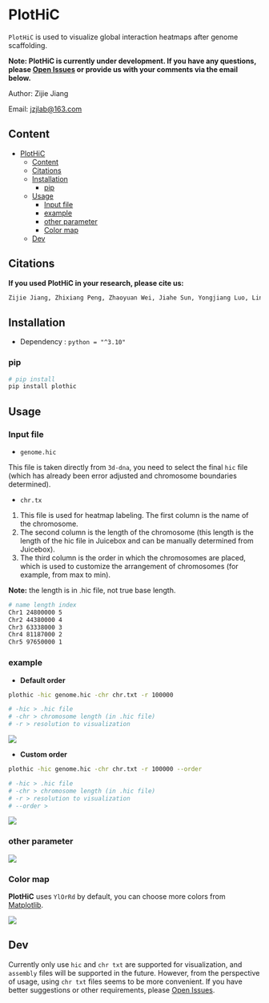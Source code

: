 # PlotHiC

`PlotHiC`  is used to visualize global interaction heatmaps after genome scaffolding.

**Note: PlotHiC is currently under development. If you have any questions, please [Open Issues](https://github.com/Jwindler/PlotHiC/issues/new) or provide us with your comments via the email below.**

Author: Zijie Jiang

Email: [jzjlab@163.com](mailto:jzjlab@163.com)

 



## Content 

- [PlotHiC](#plothic)
  - [Content](#content)
  - [Citations](#citations)
  - [Installation](#installation)
    - [pip](#pip)
  - [Usage](#usage)
    - [Input file](#input-file)
    - [example](#example)
    - [other parameter](#other-parameter)
    - [Color map](#color-map)
  - [Dev](#dev)





## Citations

**If you used PlotHiC in your research, please cite us:**

```sh
Zijie Jiang, Zhixiang Peng, Zhaoyuan Wei, Jiahe Sun, Yongjiang Luo, Lingzi Bie, Guoqing Zhang, Yi Wang, A deep learning-based method enables the automatic and accurate assembly of chromosome-level genomes, Nucleic Acids Research, 2024;, gkae789, https://doi.org/10.1093/nar/gkae789
```





## Installation

- Dependency : `python = "^3.10"`



### pip

```bash
# pip install 
pip install plothic

```



## Usage

### Input file

- `genome.hic`

This file is taken directly from `3d-dna`, you need to select the final `hic` file (which has already been error adjusted and chromosome boundaries determined).



- `chr.tx`

1. This file is used for heatmap labeling. The first column is the name of the chromosome.
2. The second column is the length of the chromosome (this length is the length of the hic file in Juicebox and can be manually determined from Juicebox). 
3. The third column is the order in which the chromosomes are placed, which is used to customize the arrangement of chromosomes (for example, from max to min).

**Note:** the length is in .hic file, not true base length.

```sh
# name length index
Chr1 24800000 5
Chr2 44380000 4
Chr3 63338000 3
Chr4 81187000 2
Chr5 97650000 1
```



### example

- **Default order**

```sh
plothic -hic genome.hic -chr chr.txt -r 100000

# -hic > .hic file 
# -chr > chromosome length (in .hic file)
# -r > resolution to visualization
```

![](https://s2.loli.net/2024/12/30/RaTqyHziYbFJDOM.png)



- **Custom order**

```sh
plothic -hic genome.hic -chr chr.txt -r 100000 --order

# -hic > .hic file 
# -chr > chromosome length (in .hic file)
# -r > resolution to visualization
# --order > 
```

![](https://s2.loli.net/2024/12/30/Dbu6Wmjq9zUK8dG.png)



### other parameter

![](https://s2.loli.net/2024/11/18/dmuXrbsB9DRhlyt.png)



### Color map

**PlotHiC** uses `YlOrRd` by default, you can choose more colors from [Matplotlib](https://matplotlib.org/stable/users/explain/colors/colormaps.html).

![](https://s2.loli.net/2024/11/13/MYZe56Vy2BT1tDp.png)



## Dev

Currently only use `hic` and `chr txt` are supported for visualization, and `assembly` files will be supported in the future. However, from the perspective of usage, using `chr txt` files seems to be more convenient. If you have better suggestions or other requirements, please [Open Issues](https://github.com/Jwindler/PlotHiC/issues/new).

